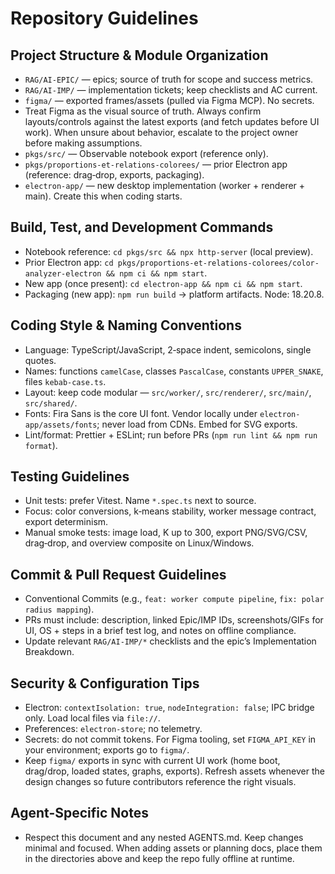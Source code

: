 # Repository Guidelines

## Project Structure & Module Organization
- `RAG/AI-EPIC/` — epics; source of truth for scope and success metrics.
- `RAG/AI-IMP/` — implementation tickets; keep checklists and AC current.
- `figma/` — exported frames/assets (pulled via Figma MCP). No secrets.
- Treat Figma as the visual source of truth. Always confirm layouts/controls against the latest exports (and fetch updates before UI work). When unsure about behavior, escalate to the project owner before making assumptions.
- `pkgs/src/` — Observable notebook export (reference only).
- `pkgs/proportions-et-relations-colorees/` — prior Electron app (reference: drag‑drop, exports, packaging).
- `electron-app/` — new desktop implementation (worker + renderer + main). Create this when coding starts.

## Build, Test, and Development Commands
- Notebook reference: `cd pkgs/src && npx http-server` (local preview).
- Prior Electron app: `cd pkgs/proportions-et-relations-colorees/color-analyzer-electron && npm ci && npm start`.
- New app (once present): `cd electron-app && npm ci && npm start`.
- Packaging (new app): `npm run build` → platform artifacts. Node: 18.20.8.

## Coding Style & Naming Conventions
- Language: TypeScript/JavaScript, 2‑space indent, semicolons, single quotes.
- Names: functions `camelCase`, classes `PascalCase`, constants `UPPER_SNAKE`, files `kebab-case.ts`.
- Layout: keep code modular — `src/worker/`, `src/renderer/`, `src/main/`, `src/shared/`.
- Fonts: Fira Sans is the core UI font. Vendor locally under `electron-app/assets/fonts`; never load from CDNs. Embed for SVG exports.
- Lint/format: Prettier + ESLint; run before PRs (`npm run lint && npm run format`).

## Testing Guidelines
- Unit tests: prefer Vitest. Name `*.spec.ts` next to source.
- Focus: color conversions, k‑means stability, worker message contract, export determinism.
- Manual smoke tests: image load, K up to 300, export PNG/SVG/CSV, drag‑drop, and overview composite on Linux/Windows.

## Commit & Pull Request Guidelines
- Conventional Commits (e.g., `feat: worker compute pipeline`, `fix: polar radius mapping`).
- PRs must include: description, linked Epic/IMP IDs, screenshots/GIFs for UI, OS + steps in a brief test log, and notes on offline compliance.
- Update relevant `RAG/AI-IMP/*` checklists and the epic’s Implementation Breakdown.

## Security & Configuration Tips
- Electron: `contextIsolation: true`, `nodeIntegration: false`; IPC bridge only. Load local files via `file://`.
- Preferences: `electron-store`; no telemetry.
- Secrets: do not commit tokens. For Figma tooling, set `FIGMA_API_KEY` in your environment; exports go to `figma/`.
- Keep `figma/` exports in sync with current UI work (home boot, drag/drop, loaded states, graphs, exports). Refresh assets whenever the design changes so future contributors reference the right visuals.

## Agent-Specific Notes
- Respect this document and any nested AGENTS.md. Keep changes minimal and focused. When adding assets or planning docs, place them in the directories above and keep the repo fully offline at runtime.

